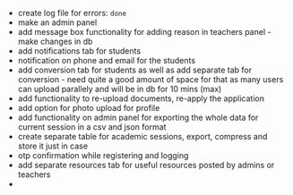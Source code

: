 - create log file for errors: `done`
- make an admin panel
- add message box functionality for adding reason in teachers panel - make changes in db  
- add notifications tab for students
- notification on phone and email for the students
- add conversion tab for students as well as add separate tab for conversion - need quite a good amount of space for that as many users can upload parallely and will be in db for 10 mins (max)
- add functionality to re-upload documents, re-apply the application
- add option for photo upload for profile
- add functionality on admin panel for exporting the whole data for current session in a csv and json format
- create separate table for academic sessions, export, compress and store it just in case
- otp confirmation while registering and logging
- add separate resources tab for useful resources posted by admins or teachers
- 